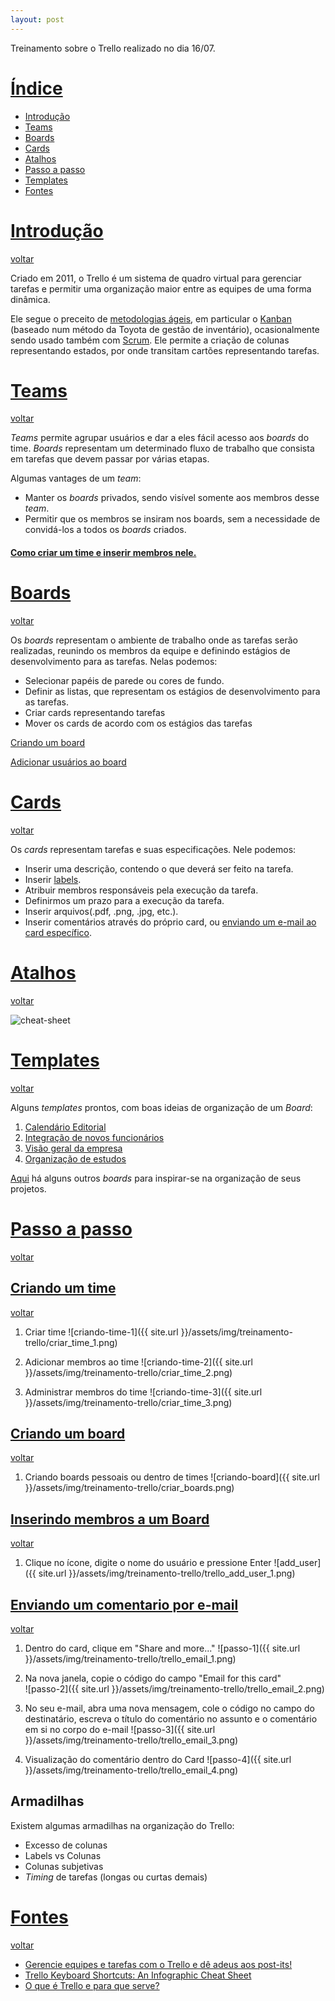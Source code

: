 ```yaml
---
layout: post
---
```

Treinamento sobre o Trello realizado no dia 16/07.

# [Índice][índice]
* [Introdução][Introdução]
* [Teams][Teams]
* [Boards][Boards]
* [Cards][Cards]
* [Atalhos][Atalhos]
* [Passo a passo][passo-a-passo]
* [Templates][templates]
* [Fontes][Fontes]


# [Introdução][Introdução]
[voltar][Voltar]

Criado em 2011, o Trello é um sistema de quadro virtual para gerenciar tarefas e permitir uma organização maior entre as equipes de uma forma dinâmica.

Ele segue o preceito de [metodologias ágeis][agile], em particular o [Kanban][Kanban] (baseado num método da Toyota de gestão de inventário), ocasionalmente sendo usado também com [Scrum][Scrum]. Ele permite a criação de colunas representando estados, por onde transitam cartões representando tarefas.

# [Teams][Teams]
[voltar][Voltar]

*Teams* permite agrupar usuários e dar a eles fácil acesso aos *boards* do time. *Boards* representam um determinado fluxo de trabalho que consista em tarefas que devem passar por várias etapas.

Algumas vantages de um *team*:
* Manter os *boards* privados, sendo visível somente aos membros desse *team*.
* Permitir que os membros se insiram nos boards, sem a necessidade de convidá-los a todos os *boards* criados.

#### [Como criar um time e inserir membros nele.][criando-um-time]


# [Boards][Boards]
[voltar][Voltar]

Os *boards* representam o ambiente de trabalho onde as tarefas serão realizadas, reunindo os membros da equipe e definindo estágios de desenvolvimento para as tarefas. Nelas podemos:
* Selecionar papéis de parede ou cores de fundo.
* Definir as listas, que representam os estágios de desenvolvimento para as tarefas.
* Criar cards representando tarefas
* Mover os cards de acordo com os estágios das tarefas

[Criando um board][criando-um-board]

[Adicionar usuários ao board][inserindo-membros-a-um-board]

# [Cards][Cards]
[voltar][Voltar]

Os *cards* representam tarefas e suas especificações. Nele podemos:
* Inserir uma descrição, contendo o que deverá ser feito na tarefa.
* Inserir [labels][labels-ref].
* Atribuir membros responsáveis pela execução da tarefa.
* Definirmos um prazo para a execução da tarefa.
* Inserir arquivos(.pdf, .png, .jpg, etc.).
* Inserir comentários através do próprio card, ou [enviando um e-mail ao card específico][enviando-um-comentario-por-e-mail].

# [Atalhos][atalhos]
[voltar][Voltar]

![cheat-sheet][cheat-sheet-trello]

# [Templates][templates]
[voltar][Voltar]

Alguns *templates* prontos, com boas ideias de organização de um *Board*:

1. [Calendário Editorial][calendário-editorial]
2. [Integração de novos funcionários][integração-de-novos-funcionários]
3. [Visão geral da empresa][visão-geral-da-empresa]
4. [Organização de estudos][organização-de-estudos]

[Aqui][trello-boards] há alguns outros *boards* para inspirar-se na organização de seus projetos.


# [Passo a passo][passo-a-passo]
[voltar][Voltar]

## [Criando um time][criando-um-time]
[voltar][Teams]

1. Criar time
![criando-time-1]({{ site.url }}/assets/img/treinamento-trello/criar_time_1.png)

2. Adicionar membros ao time
![criando-time-2]({{ site.url }}/assets/img/treinamento-trello/criar_time_2.png)

3. Administrar membros do time
![criando-time-3]({{ site.url }}/assets/img/treinamento-trello/criar_time_3.png)

## [Criando um board][criando-um-board]
[voltar][Boards]

1. Criando boards pessoais ou dentro de times
![criando-board]({{ site.url }}/assets/img/treinamento-trello/criar_boards.png)

## [Inserindo membros a um Board][inserindo-membros-a-um-board]
[voltar][Boards]

1. Clique no ícone, digite o nome do usuário e pressione Enter
![add_user]({{ site.url }}/assets/img/treinamento-trello/trello_add_user_1.png)

## [Enviando um comentario por e-mail][enviando-um-comentario-por-e-mail]
[voltar][Cards]

1. Dentro do card, clique em "Share and more..."
![passo-1]({{ site.url }}/assets/img/treinamento-trello/trello_email_1.png)

2. Na nova janela, copie o código do campo "Email for this card"<br>
![passo-2]({{ site.url }}/assets/img/treinamento-trello/trello_email_2.png)

3. No seu e-mail, abra uma nova mensagem, cole o código no campo do destinatário, escreva o título do comentário no assunto e o comentário em si no corpo do e-mail
![passo-3]({{ site.url }}/assets/img/treinamento-trello/trello_email_3.png)

4. Visualização do comentário dentro do Card
![passo-4]({{ site.url }}/assets/img/treinamento-trello/trello_email_4.png)

## Armadilhas

Existem algumas armadilhas na organização do Trello:
* Excesso de colunas
* Labels vs Colunas
* Colunas subjetivas
* *Timing* de tarefas (longas ou curtas demais)



# [Fontes][fontes]
[voltar][Voltar]

* [Gerencie equipes e tarefas com o Trello e dê adeus aos post-its!][canaltech]
* [Trello Keyboard Shortcuts: An Infographic Cheat Sheet][cheat-sheet-ref]
* [O que é Trello e para que serve?][daprafazer-ref]

[Índice]: #índice
[Introdução]: #introdução
[Cards]: #cards
[Voltar]: #índice
[Atalhos]: #atalhos
[Fontes]: #fontes
[Templates]: #templates
[passo-a-passo]: #passo-a-passo
[enviando-um-comentario-por-e-mail]: #enviando-um-comentario-por-e-mail
[inserindo-membros-a-um-board]: #inserindo-membros-a-um-board
[criando-um-time]: #criando-um-time
[criando-um-board]: #criando-um-board
[Boards]: #boards
[Teams]: #teams

[kanban]: https://pt.wikipedia.org/wiki/Kanban
[scrum]: http://br.blog.trello.com/scrum-metodologia-agil/
[canaltech]: https://canaltech.com.br/utilitarios/gerencie-equipes-e-tarefas-com-o-trello-e-de-adeus-aos-post-its/
[cheat-sheet-trello]: https://blog.trello.com/hs-fs/hubfs/keyboard-shortcuts-fixedspacing.jpg?t=1531167737235&width=647&name=keyboard-shortcuts-fixedspacing.jpg
[cheat-sheet-ref]: https://blog.trello.com/trello-keyboard-shortcuts-infographic
[daprafazer-ref]: http://www.daparafazer.com.br/trello/
[labels-ref]: https://help.trello.com/article/797-adding-labels-to-cards
[trello-boards]: https://trello.com/inspiration
[calendário-editorial]: https://trello.com/b/cDmI38H8/calend%C3%A1rio-editorial
[integração-de-novos-funcionários]: https://trello.com/b/eB8UlIYS/integra%C3%A7%C3%A3o-de-novos-funcion%C3%A1rios
[visão-geral-da-empresa]: https://trello.com/b/I6QobrfW/visão-geral-da-empresa
[organização-de-estudos]: https://trello.com/b/qjpysH1M/enem
[agile]: https://en.wikipedia.org/wiki/Agile_software_development
